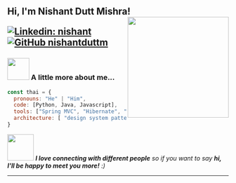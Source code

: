 <h2> Hi, I'm Nishant Dutt Mishra!
<img align='right' src="https://media.giphy.com/media/ieyl9zmCjO4b4t6qoY/giphy.gif" width="230">
</em></p>

[![Linkedin: nishant](https://img.shields.io/badge/-nishant-blue?style=flat-square&logo=Linkedin&logoColor=white&link=https://www.linkedin.com/in/nishant-dutt-mishra/)](https://www.linkedin.com/in/nishant-dutt-mishra/)
[![GitHub nishantduttm](https://img.shields.io/github/followers/thaiane?label=follow&style=social)](https://github.com/nishantduttm)


### <img src="https://media.giphy.com/media/VgCDAzcKvsR6OM0uWg/giphy.gif" width="50"> A little more about me...  

```javascript
const thai = {
  pronouns: "He" | "Him",
  code: [Python, Java, Javascript],
  tools: ["Spring MVC", "Hibernate", "Springboot"],
  architecture: [ "design system pattern"],
}
```

<img src="https://media.giphy.com/media/LnQjpWaON8nhr21vNW/giphy.gif" width="60"> <em><b>I love connecting with different people</b> so if you want to say <b>hi, I'll be happy to meet you more!</b> :)</em>

---
